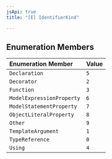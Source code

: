 ```yaml
---
jsApi: true
title: "[E] IdentifierKind"

---
```

## Enumeration Members

| Enumeration Member | Value |
| :------ | :------ |
| `Declaration` | `5` |
| `Decorator` | `2` |
| `Function` | `3` |
| `ModelExpressionProperty` | `6` |
| `ModelStatementProperty` | `7` |
| `ObjectLiteralProperty` | `8` |
| `Other` | `9` |
| `TemplateArgument` | `1` |
| `TypeReference` | `0` |
| `Using` | `4` |
